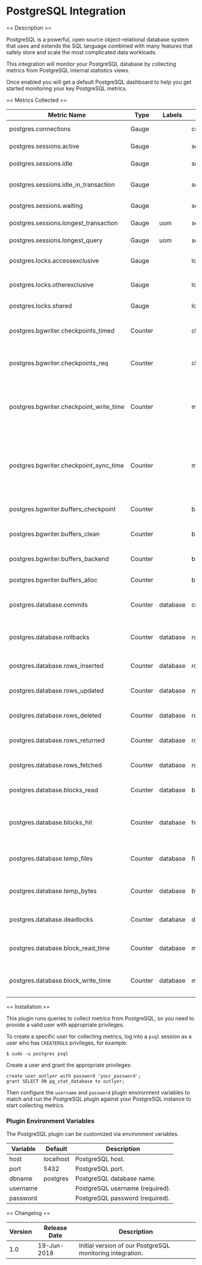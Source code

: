 PostgreSQL Integration
======================

== Description ==

PostgreSQL is a powerful, open source object-relational database system that uses and extends the SQL language combined with many features that safely store and scale the most complicated data workloads.

This integration will monitor your PostgreSQL database by collecting metrics from PostgreSQL internal statistics views.

Once enabled you will get a default PostgreSQL dashboard to help you get started monitoring your key PostgreSQL metrics.

== Metrics Collected ==

|Metric Name                            |Type   |Labels  |Unit       |Description                                                                                                   |
|---------------------------------------|-------|--------|-----------|--------------------------------------------------------------------------------------------------------------|
|postgres.connections                   |Gauge  |        |connection |Number of active connections.                                                                                 |
|postgres.sessions.active               |Gauge  |        |session    |Number of active sessions.                                                                                    |
|postgres.sessions.idle                 |Gauge  |        |session    |Number of idle sessions.                                                                                      |
|postgres.sessions.idle_in_transaction  |Gauge  |        |session    |Number of idle sessions in transaction.                                                                       |
|postgres.sessions.waiting              |Gauge  |        |session    |Number of waiting sessions.                                                                                   |
|postgres.sessions.longest_transaction  |Gauge  |uom     |second     |Longest transaction in seconds.                                                                               |
|postgres.sessions.longest_query        |Gauge  |uom     |second     |Longest query in seconds.                                                                                     |
|postgres.locks.accessexclusive         |Gauge  |        |lock       |Number of locks in `AccessExclusiveLock` mode.                                                                |
|postgres.locks.otherexclusive          |Gauge  |        |lock       |Number of exclusive locks different than `AccessExclusiveLock`.                                               |
|postgres.locks.shared                  |Gauge  |        |lock       |Number of locks in `Share` mode.                                                                              |
|postgres.bgwriter.checkpoints_timed    |Counter|        |checkpoint |Rate of scheduled checkpoints that have been performed.                                                       |
|postgres.bgwriter.checkpoints_req      |Counter|        |checkpoint |Rate of requested checkpoints that have been performed.                                                       |
|postgres.bgwriter.checkpoint_write_time|Counter|        |millisecond|Rate of time that has been spent in the portion of checkpoint processing where files are written to disk.     |
|postgres.bgwriter.checkpoint_sync_time |Counter|        |millisecond|Rate of time that has been spent in the portion of checkpoint processing where files are synchronized to disk.|
|postgres.bgwriter.buffers_checkpoint   |Counter|        |buffer     |Rate of buffers written during checkpoints.                                                                   |
|postgres.bgwriter.buffers_clean        |Counter|        |buffer     |Rate of buffers written by the background writer.                                                             |
|postgres.bgwriter.buffers_backend      |Counter|        |buffer     |Rate of buffers written directly by a backend.                                                                |
|postgres.bgwriter.buffers_alloc        |Counter|        |buffer     |Rate of buffers allocated.                                                                                    |
|postgres.database.commits              |Counter|database|commit     |Rate of transactions in this database that have been committed.                                               |
|postgres.database.rollbacks            |Counter|database|rollback   |Rate of transactions in this database that have been rolled back.                                             |
|postgres.database.rows_inserted        |Counter|database|row        |Rate of rows inserted by queries in this database.                                                            |
|postgres.database.rows_updated         |Counter|database|row        |Rate of rows updated by queries in this database.                                                             |
|postgres.database.rows_deleted         |Counter|database|row        |Rate of rows deleted by queries in this database.                                                             |
|postgres.database.rows_returned        |Counter|database|row        |Rate of rows returned by queries in this database.                                                            |
|postgres.database.rows_fetched         |Counter|database|row        |Rate of rows fetched by queries in this database.                                                             |
|postgres.database.blocks_read          |Counter|database|block      |Rate of disk blocks read in this database.                                                                    |
|postgres.database.blocks_hit           |Counter|database|hit        |Rate of times disk blocks were found already in the buffer cache, so that a read was not necessary.           |
|postgres.database.temp_files           |Counter|database|file       |Rate of temporary files created by queries in this database.                                                  |
|postgres.database.temp_bytes           |Counter|database|byte       |Rate of data written to temporary files by queries in this database.                                          |
|postgres.database.deadlocks            |Counter|database|deadlock   |Rate of deadlocks detected in this database.                                                                  |
|postgres.database.block_read_time      |Counter|database|millisecond|Rate of time spent reading data file blocks by backends in this database.                                     |
|postgres.database.block_write_time     |Counter|database|millisecond|Rate of spent writing data file blocks by backends in this database.                                          |

== Installation ==

This plugin runs queries to collect metrics from PostgreSQL, so you need to provide a valid user with appropriate privileges.

To create a specific user for collecting metrics, log into a `psql` session as a user who has `CREATEROLE` privileges, for example:

```
$ sudo -u postgres psql
```

Create a user and grant the appropriate privileges:

```
create user outlyer with password 'your_password';
grant SELECT ON pg_stat_database to outlyer;
```

Then configure the `username` and `password` plugin environment variables to match and run the PostgreSQL plugin against your PostgreSQL instance to start collecting metrics.

### Plugin Environment Variables

The PostgreSQL plugin can be customized via environment variables.

|Variable|Default  |Description                    |
|--------|---------|-------------------------------|
|host    |localhost|PostgreSQL host.               |
|port    |5432     |PostgreSQL port.               |
|dbname  |postgres |PostgreSQL database name.      |
|username|         |PostgreSQL username (required).|
|password|         |PostgreSQL password (required).|

== Changelog ==

|Version|Release Date|Description                                              |
|-------|------------|---------------------------------------------------------|
|1.0    |19-Jun-2018 |Initial version of our PostgreSQL monitoring integration.|
